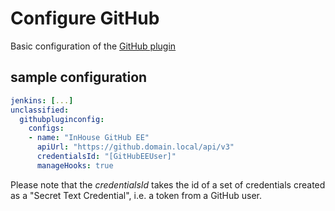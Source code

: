 # Configure GitHub

Basic configuration of the [GitHub plugin](https://wiki.jenkins.io/display/JENKINS/GitHub+Plugin)

## sample configuration

```yaml
jenkins: [...]
unclassified:
  githubpluginconfig:
    configs:
    - name: "InHouse GitHub EE"
      apiUrl: "https://github.domain.local/api/v3"
      credentialsId: "[GitHubEEUser]"
      manageHooks: true
```

Please note that the _credentialsId_ takes the id of a set of credentials created as a "Secret Text Credential", i.e. a token from a GitHub user.
